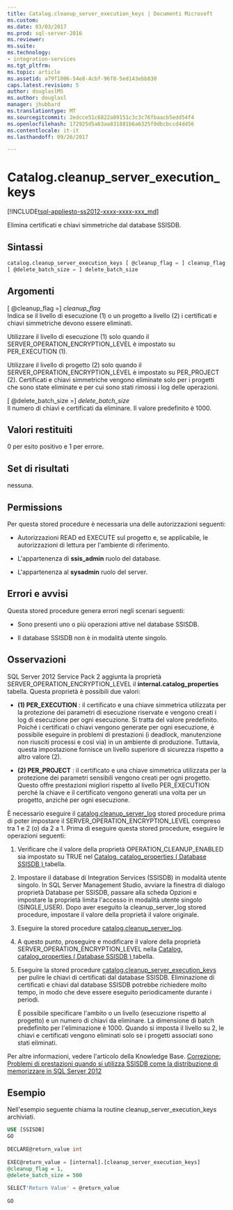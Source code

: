 ```yaml
---
title: Catalog.cleanup_server_execution_keys | Documenti Microsoft
ms.custom: 
ms.date: 03/03/2017
ms.prod: sql-server-2016
ms.reviewer: 
ms.suite: 
ms.technology:
- integration-services
ms.tgt_pltfrm: 
ms.topic: article
ms.assetid: a79f1006-54e8-4cbf-96f8-5ed143ebb830
caps.latest.revision: 5
author: douglaslMS
ms.author: douglasl
manager: jhubbard
ms.translationtype: MT
ms.sourcegitcommit: 2edcce51c6822a89151c3c3c76fbaacb5edd54f4
ms.openlocfilehash: 172925d5a63aa831881b6a6325f0dbcbccd4dd56
ms.contentlocale: it-it
ms.lasthandoff: 09/26/2017

---
```

# <a name="catalogcleanupserverexecutionkeys"></a>Catalog.cleanup_server_execution_keys
[!INCLUDE[tsql-appliesto-ss2012-xxxx-xxxx-xxx_md](../../includes/tsql-appliesto-ss2012-xxxx-xxxx-xxx-md.md)]

  Elimina certificati e chiavi simmetriche dal database SSISDB.  
  
## <a name="syntax"></a>Sintassi  
  
```sql
catalog.cleanup_server_execution_keys [ @cleanup_flag = ] cleanup_flag ,  
[ @delete_batch_size = ] delete_batch_size  
```  
  
## <a name="arguments"></a>Argomenti  
 [ @cleanup_flag =] *cleanup_flag*  
 Indica se il livello di esecuzione (1) o un progetto a livello (2) i certificati e chiavi simmetriche devono essere eliminati.  
  
 Utilizzare il livello di esecuzione (1) solo quando il SERVER_OPERATION_ENCRYPTION_LEVEL è impostato su PER_EXECUTION (1).  
  
 Utilizzare il livello di progetto (2) solo quando il SERVER_OPERATION_ENCRYPTION_LEVEL è impostato su PER_PROJECT (2). Certificati e chiavi simmetriche vengono eliminate solo per i progetti che sono state eliminate e per cui sono stati rimossi i log delle operazioni.  
  
 [ @delete_batch_size =] *delete_batch_size*  
 Il numero di chiavi e certificati da eliminare. Il valore predefinito è 1000.  
  
## <a name="return-code-values"></a>Valori restituiti  
 0 per esito positivo e 1 per errore.  
  
## <a name="result-sets"></a>Set di risultati  
 nessuna.  
  
## <a name="permissions"></a>Permissions  
 Per questa stored procedure è necessaria una delle autorizzazioni seguenti:  
  
-   Autorizzazioni READ ed EXECUTE sul progetto e, se applicabile, le autorizzazioni di lettura per l'ambiente di riferimento.  
  
-   L'appartenenza di **ssis_admin** ruolo del database.  
  
-   L'appartenenza al **sysadmin** ruolo del server.  
  
## <a name="errors-and-warnings"></a>Errori e avvisi  
 Questa stored procedure genera errori negli scenari seguenti:  
  
-   Sono presenti uno o più operazioni attive nel database SSISDB.  
  
-   Il database SSISDB non è in modalità utente singolo.  
  
## <a name="remarks"></a>Osservazioni  
 SQL Server 2012 Service Pack 2 aggiunta la proprietà SERVER_OPERATION_ENCRYPTION_LEVEL il **internal.catalog_properties** tabella. Questa proprietà è possibili due valori:  
  
-   **(1) PER_EXECUTION** : il certificato e una chiave simmetrica utilizzata per la protezione dei parametri di esecuzione riservate e vengono creati i log di esecuzione per ogni esecuzione. Si tratta del valore predefinito. Poiché i certificati o chiavi vengono generate per ogni esecuzione, è possibile eseguire in problemi di prestazioni (i deadlock, manutenzione non riusciti processi e così via) in un ambiente di produzione. Tuttavia, questa impostazione fornisce un livello superiore di sicurezza rispetto a altro valore (2).  
  
-   **(2) PER_PROJECT** : il certificato e una chiave simmetrica utilizzata per la protezione dei parametri sensibili vengono creati per ogni progetto. Questo offre prestazioni migliori rispetto al livello PER_EXECUTION perché la chiave e il certificato vengono generati una volta per un progetto, anziché per ogni esecuzione.  
  
 È necessario eseguire il [catalog.cleanup_server_log](../../integration-services/system-stored-procedures/catalog-cleanup-server-log.md) stored procedure prima di poter impostare il SERVER_OPERATION_ENCRYPTION_LEVEL compreso tra 1 e 2 (o) da 2 a 1. Prima di eseguire questa stored procedure, eseguire le operazioni seguenti:  
  
1.  Verificare che il valore della proprietà OPERATION_CLEANUP_ENABLED sia impostato su TRUE nel [Catalog. catalog_properties &#40; Database SSISDB &#41; ](../../integration-services/system-views/catalog-catalog-properties-ssisdb-database.md) tabella.  
  
2.  Impostare il database di Integration Services (SSISDB) in modalità utente singolo. In SQL Server Management Studio, avviare la finestra di dialogo proprietà Database per SSISDB, passare alla scheda Opzioni e impostare la proprietà limita l'accesso in modalità utente singolo (SINGLE_USER). Dopo aver eseguito la cleanup_server_log stored procedure, impostare il valore della proprietà il valore originale.  
  
3.  Eseguire la stored procedure [catalog.cleanup_server_log](../../integration-services/system-stored-procedures/catalog-cleanup-server-log.md).  
  
4.  A questo punto, proseguire e modificare il valore della proprietà SERVER_OPERATION_ENCRYPTION_LEVEL nella [Catalog. catalog_properties &#40; Database SSISDB &#41; ](../../integration-services/system-views/catalog-catalog-properties-ssisdb-database.md) tabella.  
  
5.  Eseguire la stored procedure [catalog.cleanup_server_execution_keys](../../integration-services/system-stored-procedures/catalog-cleanup-server-execution-keys.md) per pulire le chiavi di certificati dal database SSISDB. Eliminazione di certificati e chiavi dal database SSISDB potrebbe richiedere molto tempo, in modo che deve essere eseguito periodicamente durante i periodi.  
  
     È possibile specificare l'ambito o un livello (esecuzione rispetto al progetto) e un numero di chiavi da eliminare. La dimensione di batch predefinito per l'eliminazione è 1000. Quando si imposta il livello su 2, le chiavi e certificati vengono eliminati solo se i progetti associati sono stati eliminati.  
  
 Per altre informazioni, vedere l'articolo della Knowledge Base. [Correzione: Problemi di prestazioni quando si utilizza SSISDB come la distribuzione di memorizzare in SQL Server 2012](http://support.microsoft.com/kb/2972285)  
  
## <a name="example"></a>Esempio  
 Nell'esempio seguente chiama la routine cleanup_server_execution_keys archiviati.  
  
```sql  
USE [SSISDB]  
GO  
  
DECLARE@return_value int  
  
EXEC@return_value = [internal].[cleanup_server_execution_keys]  
@cleanup_flag = 1,  
@delete_batch_size = 500  
  
SELECT'Return Value' = @return_value  
  
GO  
```  
  
  

